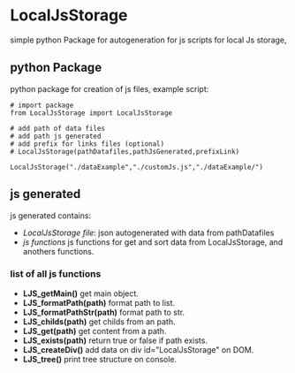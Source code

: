 # LocalJsStorage

simple python Package for autogeneration for js scripts 
for local Js storage, 

## python Package
python package for creation of js files, example script:

    # import package                                                
    from LocalJsStorage import LocalJsStorage                       
                                                                    
    # add path of data files                                        
    # add path js generated                                         
    # add prefix for links files (optional)                         
    # LocalJsStorage(pathDatafiles,pathJsGenerated,prefixLink)      
                                                                    
    LocalJsStorage("./dataExample","./customJs.js","./dataExample/")

## js generated
js generated contains:

- *LocalJsStorage file*: json autogenerated with data from pathDatafiles
- *js functions* js functions for get and sort data from LocalJsStorage, and anothers functions.

### list of all js functions

- **LJS_getMain()**         get main object.
- **LJS_formatPath(path)**  format path to list.
- **LJS_formatPathStr(path)** format path to str.
- **LJS_childs(path)**      get childs from an path.
- **LJS_get(path)**         get content from a path.
- **LJS_exists(path)**      return true or false if path exists.
- **LJS_createDiv()**       add data on div id="LocalJsStorage" on DOM.
- **LJS_tree()**            print tree structure on console.



